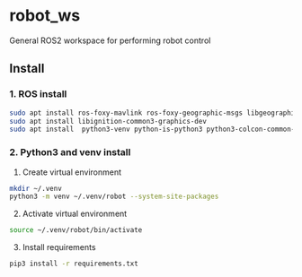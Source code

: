 # robot_ws
General ROS2 workspace for performing robot control  
## Install  
### 1. ROS install
```bash
sudo apt install ros-foxy-mavlink ros-foxy-geographic-msgs libgeographic-dev ros-foxy-eigen-stl-containers ros-foxy-diagnostic-updater ros-foxy-behaviortree-cpp-v3 ros-foxy-navigation2
sudo apt install libignition-common3-graphics-dev
sudo apt install  python3-venv python-is-python3 python3-colcon-common-extensions
```   
### 2. Python3 and venv install
1. Create virtual environment
```bash
mkdir ~/.venv
python3 -m venv ~/.venv/robot --system-site-packages
```  
2. Activate virtual environment
```bash
source ~/.venv/robot/bin/activate
```  
3. Install requirements
```bash
pip3 install -r requirements.txt
```  
